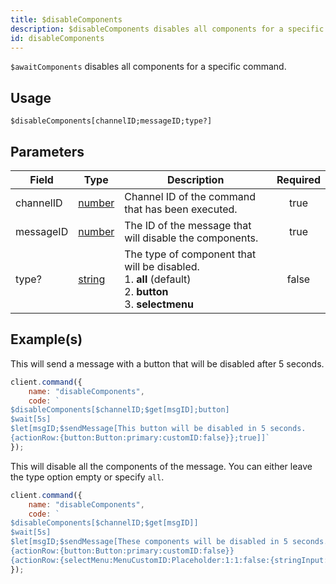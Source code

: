 ```yaml
---
title: $disableComponents
description: $disableComponents disables all components for a specific command.
id: disableComponents
---
```


`$awaitComponents` disables all components for a specific command.

## Usage

```aoi
$disableComponents[channelID;messageID;type?]
```

## Parameters

| Field      | Type                                                                                              | Description                                                                                                            | Required |
| ---------- | ------------------------------------------------------------------------------------------------- | -----------------------------------------------------------------------------------------------------------------------| :------: |
| channelID  | [number](https://developer.mozilla.org/en-US/docs/Web/JavaScript/Reference/Global_Objects/Number) | Channel ID of the command that has been executed.                                                                      |   true   |
| messageID  | [number](https://developer.mozilla.org/en-US/docs/Web/JavaScript/Reference/Global_Objects/Number) | The ID of the message that will disable the components.                                                                |   true   |
| type?      | [string](https://developer.mozilla.org/en-US/docs/Web/JavaScript/Reference/Global_Objects/String) | The type of component that will be disabled. <br /> 1. **all** (default) <br /> 2. **button** <br /> 3. **selectmenu** |   false  |                       

## Example(s)

This will send a message with a button that will be disabled after 5 seconds.
```js
client.command({
    name: "disableComponents",
    code: `
$disableComponents[$channelID;$get[msgID];button]
$wait[5s]
$let[msgID;$sendMessage[This button will be disabled in 5 seconds.
{actionRow:{button:Button:primary:customID:false}};true]]`
});
```
This will disable all the components of the message. You can either leave the type option empty or specify `all`.
```js
client.command({
    name: "disableComponents",
    code: `
$disableComponents[$channelID;$get[msgID]]
$wait[5s]
$let[msgID;$sendMessage[These components will be disabled in 5 seconds. 
{actionRow:{button:Button:primary:customID:false}} 
{actionRow:{selectMenu:MenuCustomID:Placeholder:1:1:false:{stringInput:Option:1:Option Description:false}}};true]]`
});
```
